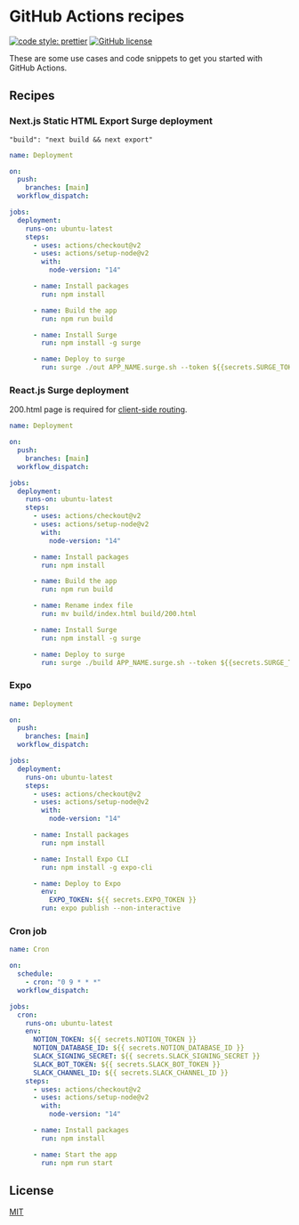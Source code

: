 # GitHub Actions recipes

[![code style: prettier](https://img.shields.io/badge/code_style-prettier-ff69b4.svg)](https://github.com/prettier/prettier)
[![GitHub license](https://img.shields.io/badge/license-MIT-blue.svg)](https://github.com/malcodeman/github-actions-recipes/blob/master/LICENSE)

These are some use cases and code snippets to get you started with GitHub Actions.

## Recipes

### Next.js Static HTML Export Surge deployment

`"build": "next build && next export"`

```yaml
name: Deployment

on:
  push:
    branches: [main]
  workflow_dispatch:

jobs:
  deployment:
    runs-on: ubuntu-latest
    steps:
      - uses: actions/checkout@v2
      - uses: actions/setup-node@v2
        with:
          node-version: "14"

      - name: Install packages
        run: npm install

      - name: Build the app
        run: npm run build

      - name: Install Surge
        run: npm install -g surge

      - name: Deploy to surge
        run: surge ./out APP_NAME.surge.sh --token ${{secrets.SURGE_TOKEN}}
```

### React.js Surge deployment

200.html page is required for [client-side routing](https://surge.sh/help/adding-a-200-page-for-client-side-routing).

```yaml
name: Deployment

on:
  push:
    branches: [main]
  workflow_dispatch:

jobs:
  deployment:
    runs-on: ubuntu-latest
    steps:
      - uses: actions/checkout@v2
      - uses: actions/setup-node@v2
        with:
          node-version: "14"

      - name: Install packages
        run: npm install

      - name: Build the app
        run: npm run build

      - name: Rename index file
        run: mv build/index.html build/200.html

      - name: Install Surge
        run: npm install -g surge

      - name: Deploy to surge
        run: surge ./build APP_NAME.surge.sh --token ${{secrets.SURGE_TOKEN}}
```

### Expo

```yaml
name: Deployment

on:
  push:
    branches: [main]
  workflow_dispatch:

jobs:
  deployment:
    runs-on: ubuntu-latest
    steps:
      - uses: actions/checkout@v2
      - uses: actions/setup-node@v2
        with:
          node-version: "14"

      - name: Install packages
        run: npm install

      - name: Install Expo CLI
        run: npm install -g expo-cli

      - name: Deploy to Expo
        env:
          EXPO_TOKEN: ${{ secrets.EXPO_TOKEN }}
        run: expo publish --non-interactive
```

### Cron job

```yaml
name: Cron

on:
  schedule:
    - cron: "0 9 * * *"
  workflow_dispatch:

jobs:
  cron:
    runs-on: ubuntu-latest
    env:
      NOTION_TOKEN: ${{ secrets.NOTION_TOKEN }}
      NOTION_DATABASE_ID: ${{ secrets.NOTION_DATABASE_ID }}
      SLACK_SIGNING_SECRET: ${{ secrets.SLACK_SIGNING_SECRET }}
      SLACK_BOT_TOKEN: ${{ secrets.SLACK_BOT_TOKEN }}
      SLACK_CHANNEL_ID: ${{ secrets.SLACK_CHANNEL_ID }}
    steps:
      - uses: actions/checkout@v2
      - uses: actions/setup-node@v2
        with:
          node-version: "14"

      - name: Install packages
        run: npm install

      - name: Start the app
        run: npm run start
```

## License

[MIT](./LICENSE)
